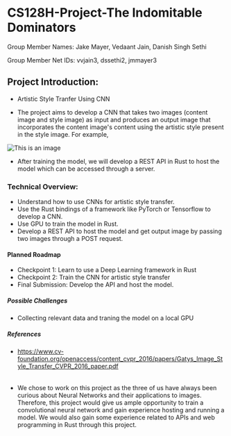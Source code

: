 # CS128H-Project-The Indomitable Dominators 

Group Member Names: Jake Mayer, Vedaant Jain, Danish Singh Sethi

Group Member Net IDs: vvjain3, dssethi2, jmmayer3

## Project Introduction: 

- Artistic Style Tranfer Using CNN

- The project aims to develop a CNN that takes two images (content image and style image) as input and produces an output image that incorporates the content image's content using the artistic style present in the style image. For example,

![This is an image](https://2.bp.blogspot.com/-kV4SKTFlWQk/WA6n82yFFJI/AAAAAAAABWY/9GcePSQZ7qcY95b7zVnCBR4ABWR7K2o4gCLcB/s1600/image04.png)

- After training the model, we will develop a REST API in Rust to host the model which can be accessed through a server.

### Technical Overview:
- Understand how to use CNNs for artistic style transfer.
- Use the Rust bindings of a framework like PyTorch or Tensorflow to develop a CNN.
- Use GPU to train the model in Rust.
- Develop a REST API to host the model and get output image by passing two images through a POST request.

#### Planned Roadmap
- Checkpoint 1: Learn to use a Deep Learning framework in Rust
- Checkpoint 2: Train the CNN for artistic style transfer
- Final Submission: Develop the API and host the model.

##### Possible Challenges
- Collecting relevant data and traning the model on a local GPU

##### References
- https://www.cv-foundation.org/openaccess/content_cvpr_2016/papers/Gatys_Image_Style_Transfer_CVPR_2016_paper.pdf
######
- We chose to work on this project as the three of us have always been curious about Neural Networks and their applications to images. Therefore, this project would give us ample opportunity to train a convolutional neural network and gain experience hosting and running a model. We would also gain some experience related to APIs and web programming in Rust through this project.
